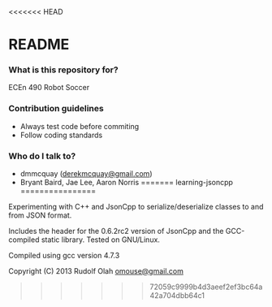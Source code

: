 <<<<<<< HEAD
# README #

### What is this repository for? ###

ECEn 490 Robot Soccer

### Contribution guidelines ###

* Always test code before commiting
* Follow coding standards

### Who do I talk to? ###

* dmmcquay (derekmcquay@gmail.com)
* Bryant Baird, Jae Lee, Aaron Norris
=======
learning-jsoncpp
================

Experimenting with C++ and JsonCpp to serialize/deserialize classes to
and from JSON format.

Includes the header for the 0.6.2rc2 version of JsonCpp and the
GCC-compiled static library. Tested on GNU/Linux.

Compiled using gcc version 4.7.3

Copyright (C) 2013 Rudolf Olah <omouse@gmail.com>
>>>>>>> 72059c9999b4d3aeef2ef3bc64a42a704dbb64c1
